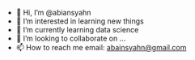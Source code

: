 - 👋 Hi, I’m @abiansyahn
- 👀 I’m interested in learning new things
- 🌱 I’m currently learning data science
- 💞️ I’m looking to collaborate on ...
- 📫 How to reach me email: abainsyahn@gmail.com

<!---
abiansyahn/abiansyahn is a ✨ special ✨ repository because its `README.md` (this file) appears on your GitHub profile.
You can click the Preview link to take a look at your changes.
--->
